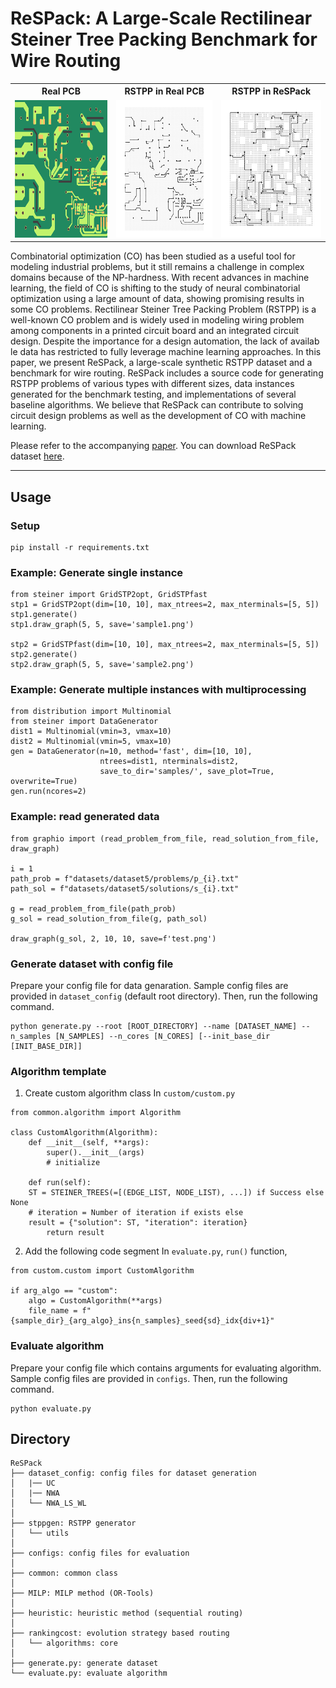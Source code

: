 # ReSPack: A Large-Scale Rectilinear Steiner Tree Packing Benchmark for Wire Routing

<table style="text-align:center; margin:auto;">
  <tr>
    <th style="text-align:center; margin:auto;">Real PCB</th>
    <th style="text-align:center; margin:auto;">RSTPP in Real PCB</th>
    <th style="text-align:center; margin:auto;">RSTPP in ReSPack</th>
  </tr>
  <tr>
    <td><img src="asset/realpcb_sample1.jpg" width="220" height="220"/></td>
    <td><img src="asset/realpcb_rstpp_sample1.jpg" width="220" height="220"/></td>
    <td><img src="asset/respack_rstpp_sample1.jpg" width="220" height="220"/></td>
  </tr>
</table>


Combinatorial optimization (CO) has been studied as a useful tool for modeling industrial problems, but it still remains a challenge in complex domains because of the NP-hardness. With recent advances in machine learning, the field of CO is shifting to the study of neural combinatorial optimization using a large amount of data, showing promising results in some CO problems. Rectilinear Steiner Tree Packing Problem (RSTPP) is a well-known CO problem and is widely used in modeling wiring problem among components in a printed circuit board and an integrated circuit design. Despite the importance for a design automation, the lack of availab le data has restricted to fully leverage machine learning approaches. In this paper, we present ReSPack, a large-scale synthetic RSTPP dataset and a benchmark for wire routing. ReSPack includes a source code for generating RSTPP problems of various types with different sizes, data instances generated for the benchmark testing, and implementations of several baseline algorithms. We believe that ReSPack can contribute to solving circuit design problems as well as the development of CO with machine learning.

Please refer to the accompanying [paper](https://openreview.net/pdf?id=P14FNX0iotO).
You can download ReSPack dataset [here](https://drive.google.com/file/d/1YpnWb5fZHBoQ27fsyY6ZVGPIh484hbnp/view?usp=sharing).

-------------

## Usage

### Setup
```
pip install -r requirements.txt
```

### Example: Generate single instance
```
from steiner import GridSTP2opt, GridSTPfast
stp1 = GridSTP2opt(dim=[10, 10], max_ntrees=2, max_nterminals=[5, 5])
stp1.generate()
stp1.draw_graph(5, 5, save='sample1.png')

stp2 = GridSTPfast(dim=[10, 10], max_ntrees=2, max_nterminals=[5, 5])
stp2.generate()
stp2.draw_graph(5, 5, save='sample2.png')
```


### Example: Generate multiple instances with multiprocessing
```
from distribution import Multinomial
from steiner import DataGenerator
dist1 = Multinomial(vmin=3, vmax=10)
dist2 = Multinomial(vmin=5, vmax=10)
gen = DataGenerator(n=10, method='fast', dim=[10, 10],
                    ntrees=dist1, nterminals=dist2,
                    save_to_dir='samples/', save_plot=True, overwrite=True)
gen.run(ncores=2)
```

### Example: read generated data
```
from graphio import (read_problem_from_file, read_solution_from_file,
draw_graph)

i = 1
path_prob = f"datasets/dataset5/problems/p_{i}.txt"
path_sol = f"datasets/dataset5/solutions/s_{i}.txt"

g = read_problem_from_file(path_prob)
g_sol = read_solution_from_file(g, path_sol)

draw_graph(g_sol, 2, 10, 10, save=f'test.png')
```


### Generate dataset with config file
Prepare your config file for data genaration. 
Sample config files are provided in `dataset_config` (default root directory). 
Then, run the following command.
```
python generate.py --root [ROOT_DIRECTORY] --name [DATASET_NAME] --n_samples [N_SAMPLES] --n_cores [N_CORES] [--init_base_dir [INIT_BASE_DIR]]
```



### Algorithm template
1. Create custom algorithm class
In `custom/custom.py`
```
from common.algorithm import Algorithm

class CustomAlgorithm(Algorithm):
    def __init__(self, **args):
        super().__init__(args)
        # initialize
    
    def run(self):
    ST = STEINER_TREES(=[(EDGE_LIST, NODE_LIST), ...]) if Success else None
    # iteration = Number of iteration if exists else 
    result = {"solution": ST, "iteration": iteration}
        return result
```

2. Add the following code segment 
In `evaluate.py`, `run()` function,
```
from custom.custom import CustomAlgorithm

if arg_algo == "custom":
    algo = CustomAlgorithm(**args)
    file_name = f"{sample_dir}_{arg_algo}_ins{n_samples}_seed{sd}_idx{div+1}"
```

### Evaluate algorithm
Prepare your config file which contains arguments for evaluating algorithm. 
Sample config files are provided in `configs`. 
Then, run the following command.
```
python evaluate.py
```


## Directory
```
ReSPack  
├── dataset_config: config files for dataset generation  
│   |── UC  
│   |── NWA  
│   └── NWA_LS_WL  
│   
├── stppgen: RSTPP generator  
│   └── utils  
│  
├── configs: config files for evaluation  
│  
├── common: common class  
│  
├── MILP: MILP method (OR-Tools)  
│  
├── heuristic: heuristic method (sequential routing)  
│  
├── rankingcost: evolution strategy based routing  
│   └── algorithms: core  
│  
├── generate.py: generate dataset  
└── evaluate.py: evaluate algorithm
```